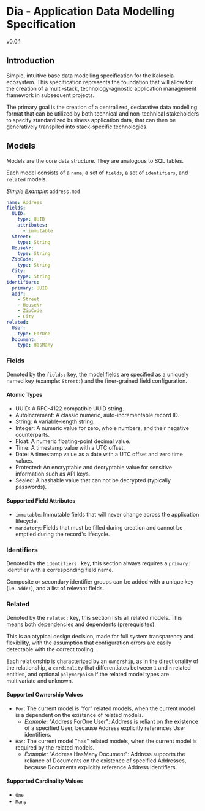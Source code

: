 # Dia - Application Data Modelling Specification

v0.0.1

## Introduction

Simple, intuitive base data modelling specification for the Kaloseia ecosystem. This specification represents the foundation that will allow for the creation of a multi-stack, technology-agnostic application management framework in subsequent projects.

The primary goal is the creation of a centralized, declarative data modelling format that can be utilized by both technical and non-technical stakeholders to specify standardized business application data, that can then be generatively transpiled into stack-specific technologies.

## Models

Models are the core data structure. They are analogous to SQL tables.

Each model consists of a `name`, a set of `fields`, a set of `identifiers`, and `related` models.

*Simple Example:* `address.mod`
```yaml
name: Address
fields:
  UUID:
    type: UUID
    attributes:
      - immutable
  Street:
    type: String
  HouseNr:
    type: String
  ZipCode:
    type: String
  City:
    type: String
identifiers:
  primary: UUID
  addr:
    - Street
    - HouseNr
    - ZipCode
    - City
related:
  User:
    type: ForOne
  Document:
    type: HasMany
```

### Fields

Denoted by the `fields:` key, the model fields are specified as a uniquely named key (example: `Street:`) and the finer-grained field configuration.

#### Atomic Types

* UUID: A RFC-4122 compatible UUID string.
* AutoIncrement: A classic numeric, auto-incrementable record ID.
* String: A variable-length string.
* Integer: A numeric value for zero, whole numbers, and their negative counterparts.
* Float: A numeric floating-point decimal value.
* Time: A timestamp value with a UTC offset.
* Date: A timestamp value as a date with a UTC offset and zero time values.
* Protected: An encryptable and decryptable value for sensitive information such as API keys.
* Sealed: A hashable value that can not be decrypted (typically passwords).

#### Supported Field Attributes

* `immutable`: Immutable fields that will never change across the application lifecycle.
* `mandatory`: Fields that must be filled during creation and cannot be emptied during the record's lifecycle.

### Identifiers

Denoted by the `identifiers:` key, this section always requires a `primary:` identifier with a corresponding field name.

Composite or secondary identifier groups can be added with a unique key (i.e. `addr:`), and a list of relevant fields.

### Related

Denoted by the `related:` key, this section lists all related models. This means both dependencies and dependents (prerequisites). 

This is an atypical design decision, made for full system transparency and flexibility, with the assumption that configuration errors are easily detectable with the correct tooling.

Each relationship is characterized by an `ownership`, as in the directionality of the relationship, a `cardinality` that differentiates between `1` and `n` related entities, and optional `polymorphism` if the related model types are multivariate and unknown.

#### Supported Ownership Values

* `For`: The current model is "for" related models, when the current model is a dependent on the existence of related models.
  * *Example:* "Address ForOne User": Address is reliant on the existence of a specified User, because Address explicitly references User identifiers.
* `Has`: The current model "has" related models, when the current model is required by the related models.
  * *Example:* "Address HasMany Document": Address supports the reliance of Documents on the existence of specified Addresses, because Documents explicitly reference Address identifiers.

#### Supported Cardinality Values

* `One`
* `Many`
